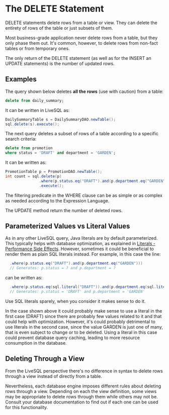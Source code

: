 # The DELETE Statement

DELETE statements delete rows from a table or view. They can delete the entirety of rows of the table or just subsets of them.

Most business-grade application never delete rows from a table, but they only phase them out. It's common, however, to delete
rows from non-fact tables or from temporary ones.

The only return of the DELETE statement (as well as for the INSERT an UPDATE statements) is the number of updated rows.


## Examples

The query shown below deletes **all the rows** (use with caution) from a table:

```sql
delete from daily_summary;
```

It can be written in LiveSQL as:

```java
DailySummaryTable s = DailySummaryDAO.newTable();
sql.delete(s).execute();   
```

The next query deletes a subset of rows of a table according to a specific search criteria:

```sql
delete from promotion
where status = 'DRAFT' and department = 'GARDEN';
```

It can be written as:

```java
PromotionTable p = PromotionDAO.newTable();
int count = sql.delete(p)
               .where(p.status.eq("DRAFT").and(p.department.eq("GARDEN")))
               .execute();
```

The filtering predicate in the WHERE clause can be as simple or as complex as needed according to the Expression Language.

The UPDATE method return the number of deleted rows.

## Parameterized Values vs Literal Values

As in any other LiveSQL query, Java literals are by default parameterized. This typically helps with
database optimization, as explained in [Literals - Performance Side Effects](./literals). However, sometimes
it could be beneficial to render them as plain SQL literals instead. For example, in this case the line:

```java
  .where(p.status.eq("DRAFT").and(p.department.eq("GARDEN")))
  // Generates: p.status = ? and p.department = ?
```

can be written as:

```java
  .where(p.status.eq(sql.literal("DRAFT")).and(p.department.eq(sql.literal("GARDEN"))))
  // Generates: p.status = 'DRAFT' and p.department = 'GARDEN'
```

Use SQL literals sparely, when you consider it makes sense to do it. 

In the case shown above it could probably make sense
to use a literal in the first case (DRAFT) since there are probably few values related to it and that could help with
optimization. However, it's could probably detrimental to use literals in the second case, since the value GARDEN is
just one of many, that is even subject to change or to be deleted. Using a literal in this case could prevent database
query caching, leading to more resource consumption in the database.
 

## Deleting Through a View

From the LiveSQL perspective there's no difference in syntax to delete rows through a view instead of directly from a table.

Nevertheless, each database engine imposes different rules about deleting rows through a view. Depending on each the view 
definition, some views may be appropriate to delete rows through them while others may not be. Consult your database 
documentation to find out if each one can be used for this functionality.

